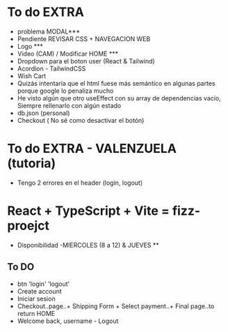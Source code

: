 # To do EXTRA 
- problema MODAL***
- Pendiente REVISAR CSS + NAVEGACION WEB 
- Logo  ***
- Video (CAM) / Modificar HOME ***
- Dropdown para el boton user (React & Tailwind)
-  Acordion - TailwindCSS
- Wish Cart 
- Quizás intentaría que el html fuese más semántico en algunas partes porque google lo penaliza mucho 
- He visto algún que otro useEffect con su array de dependencias vacío, Siempre rellenarlo con algún estado
- db.json (personal)
- Checkout ( No sé como desactivar el botón)

# To do EXTRA - VALENZUELA (tutoria)
- Tengo 2 errores en el header (login, logout)

# React + TypeScript + Vite = fizz-proejct
- Disponibilidad -MIERCOLES (8 a 12) & JUEVES **

## To DO
- btn 'login' 'logout'
- Create account
- Iniciar sesion 
- Checkout..page..+ Shipping Form + Select payment..+ Final page..to return HOME
- Welcome back, username - Logout
